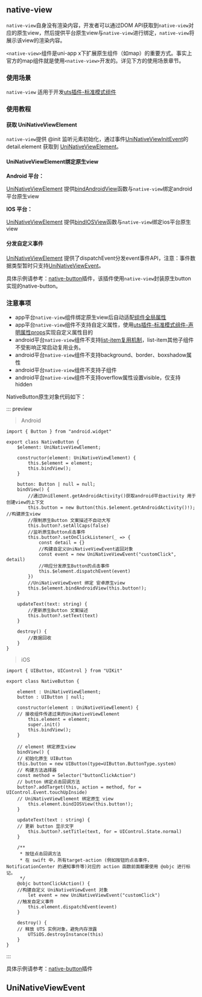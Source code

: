 ## native-view

<!-- UTSCOMJSON.native-view.description -->

`native-view`自身没有渲染内容，开发者可以通过DOM API获取到`native-view`对应的原生view，然后提供平台原生view与`native-view`进行绑定，`native-view`将展示该view的渲染内容。

`<native-view>`组件是uni-app x下扩展原生组件（如map）的重要方式。事实上官方的map组件就是使用`<native-view>`开发的。详见下方的使用场景章节。

<!-- UTSCOMJSON.native-view.compatibility -->

<!-- UTSCOMJSON.native-view.attribute -->

<!-- UTSCOMJSON.native-view.event -->

<!-- UTSCOMJSON.native-view.component_type -->

### 使用场景

`native-view` 适用于开发[uts插件-标准模式组件](../plugin/uts-component-vue.md)

### 使用教程

#### 获取 UniNativeViewElement

`native-view`提供 @init 监听元素初始化，通过事件[UniNativeViewInitEvent](#uninativeviewinitevent)的 detail.element 获取到 [UniNativeViewElement](../dom/uninativeviewelement.md)。

#### UniNativeViewElement绑定原生view

**Android 平台：**

[UniNativeViewElement](../dom/uninativeviewelement.md) 提供[bindAndroidView](../dom/uninativeviewelement.md#bindandroidview)函数与`native-view`绑定android平台原生view

**IOS 平台：**

[UniNativeViewElement](../dom/uninativeviewelement.md) 提供[bindIOSView](../dom/uninativeviewelement.md#bindiosview)函数与`native-view`绑定ios平台原生view

#### 分发自定义事件

[UniNativeViewElement](../dom/uninativeviewelement.md) 提供了dispatchEvent分发event事件API，注意：事件数据类型暂时只支持[UniNativeViewEvent](#uninativeviewevent)。

具体示例请参考：[native-button](https://gitcode.net/dcloud/hello-uni-app-x/-/blob/alpha/uni_modules/native-button/components/native-button/native-button.uvue)插件，该插件使用`native-view`封装原生button实现的native-button。

### 注意事项

+ app平台`native-view`组件绑定原生view后自动适配[组件全局属性](common.md#组件全局属性)
+ app平台`native-view`组件不支持自定义属性，使用[uts插件-标准模式组件-声明属性props](../plugin/uts-component-vue.md##组件声明属性props)实现自定义属性目的
+ android平台`native-view`组件不支持[list-item复用机制](list-item.md#list-item复用机制)，list-item其他子组件不受影响正常启动复用业务。
+ android平台`native-view`组件不支持background、border、boxshadow属性
+ android平台`native-view`组件不支持子组件
+ android平台`native-view`组件不支持overflow属性设置visible，仅支持hidden

<!-- UTSCOMJSON.native-view.children -->

<!-- UTSCOMJSON.native-view.example -->

NativeButton原生对象代码如下：

::: preview

> Android

```uts
import { Button } from "android.widget"

export class NativeButton {
	$element: UniNativeViewElement;

	constructor(element: UniNativeViewElement) {
		this.$element = element;
		this.bindView();
	}

	button: Button | null = null;
	bindView() {
		//通过UniElement.getAndroidActivity()获取android平台activity 用于创建view的上下文
		this.button = new Button(this.$element.getAndroidActivity()!);  //构建原生view
		//限制原生Button 文案描述不自动大写
		this.button?.setAllCaps(false)
		//监听原生Button点击事件
		this.button?.setOnClickListener(_ => {
			const detail = {}
			//构建自定义UniNativeViewEvent返回对象
			const event = new UniNativeViewEvent("customClick", detail)
			//响应分发原生Button的点击事件
			this.$element.dispatchEvent(event)
		})
		//UniNativeViewEvent 绑定 安卓原生view
		this.$element.bindAndroidView(this.button!);
	}

	updateText(text: string) {
		//更新原生Button 文案描述
		this.button?.setText(text)
	}

	destroy() {
		//数据回收
	}
}
```

> iOS

```uts
import { UIButton, UIControl } from "UIKit"

export class NativeButton {

	element : UniNativeViewElement;
	button : UIButton | null;

	constructor(element : UniNativeViewElement) {
    // 接收组件传递过来的UniNativeViewElement
		this.element = element;
		super.init()
		this.bindView();
	}

	// element 绑定原生view
	bindView() {
    // 初始化原生 UIButton
    this.button = new UIButton(type=UIButton.ButtonType.system)
    // 构建方法选择器
    const method = Selector("buttonClickAction")
    // button 绑定点击回调方法
    button?.addTarget(this, action = method, for = UIControl.Event.touchUpInside)
    // UniNativeViewElement 绑定原生 view
		this.element.bindIOSView(this.button!);
	}

	updateText(text : string) {
    // 更新 button 显示文字
		this.button?.setTitle(text, for = UIControl.State.normal)
	}

	/**
	 * 按钮点击回调方法
	 * 在 swift 中，所有target-action (例如按钮的点击事件，NotificationCenter 的通知事件等)对应的 action 函数前面都要使用 @objc 进行标记。
	 */
	@objc buttonClickAction() {
    //构建自定义 UniNativeViewEvent 对象
		let event = new UniNativeViewEvent("customClick")
    //触发自定义事件
		this.element.dispatchEvent(event)
	}

	destroy() {
    // 释放 UTS 实例对象，避免内存泄露
		UTSiOS.destroyInstance(this)
	}
}

```

:::

具体示例请参考：[native-button](https://gitcode.net/dcloud/hello-uni-app-x/-/blob/alpha/uni_modules/native-button/components/native-button/native-button.uvue)插件

<!-- UTSCOMJSON.native-view.reference -->

## UniNativeViewEvent

<!-- CUSTOMTYPEJSON.UniNativeViewEvent.description -->

<!-- CUSTOMTYPEJSON.UniNativeViewEvent.extends -->

<!-- CUSTOMTYPEJSON.UniNativeViewEvent.param -->

<!-- CUSTOMTYPEJSON.UniNativeViewEvent.compatibility -->

<!-- CUSTOMTYPEJSON.UniNativeViewEvent.example -->

